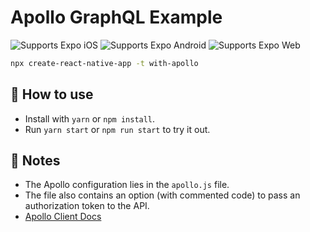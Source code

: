 # Apollo GraphQL Example

<p>
  <!-- iOS -->
  <img alt="Supports Expo iOS" longdesc="Supports Expo iOS" src="https://img.shields.io/badge/iOS-4630EB.svg?style=flat-square&logo=APPLE&labelColor=999999&logoColor=fff" />
  <!-- Android -->
  <img alt="Supports Expo Android" longdesc="Supports Expo Android" src="https://img.shields.io/badge/Android-4630EB.svg?style=flat-square&logo=ANDROID&labelColor=A4C639&logoColor=fff" />
  <!-- Web -->
  <img alt="Supports Expo Web" longdesc="Supports Expo Web" src="https://img.shields.io/badge/web-4630EB.svg?style=flat-square&logo=GOOGLE-CHROME&labelColor=4285F4&logoColor=fff" />
</p>

```sh
npx create-react-native-app -t with-apollo
```

## 🚀 How to use

- Install with `yarn` or `npm install`.
- Run `yarn start` or `npm run start` to try it out.

## 📝 Notes

- The Apollo configuration lies in the `apollo.js` file.
- The file also contains an option (with commented code) to pass an authorization token to the API.
- [Apollo Client Docs](https://www.apollographql.com/docs/react/v3.0-beta/)
